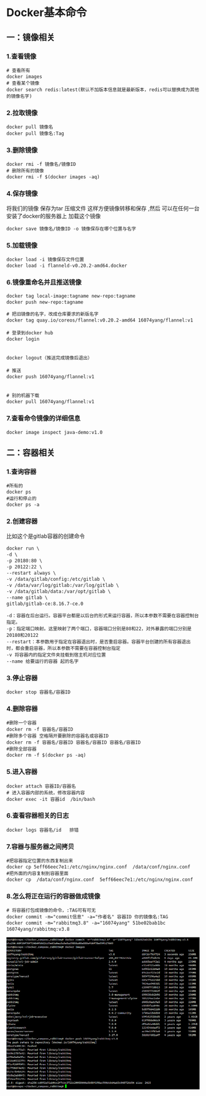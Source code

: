 # Docker基本命令

## 一：镜像相关

### 1.查看镜像

```
# 查看所有
docker images
# 查看某个镜像
docker search redis:latest(默认不加版本信息就是最新版本，redis可以替换成为其他的镜像名字)

```

### 2.拉取镜像

```
docker pull 镜像名
docker pull 镜像名:Tag
```

### 3.删除镜像

```
docker rmi -f 镜像名/镜像ID
# 删除所有的镜像
docker rmi -f $(docker images -aq)
```

### 4.保存镜像

将我们的镜像 保存为tar 压缩文件 这样方便镜像转移和保存 ,然后 可以在任何一台安装了docker的服务器上 加载这个镜像 

```
docker save 镜像名/镜像ID -o 镜像保存在哪个位置与名字
```

### 5.加载镜像

```
docker load -i 镜像保存文件位置
docker load -i flanneld-v0.20.2-amd64.docker
```

### 6.镜像重命名并且推送镜像

```
docker tag local-image:tagname new-repo:tagname
docker push new-repo:tagname
```

```
# 把旧镜像的名字，改成仓库要求的新版名字
docker tag quay.io/coreos/flannel:v0.20.2-amd64 16074yang/flannel:v1

# 登录到docker hub
docker login       


docker logout（推送完成镜像后退出）

# 推送
docker push 16074yang/flannel:v1


# 别的机器下载
docker pull 16074yang/flannel:v1
```

### 7.查看命令镜像的详细信息

```
docker image inspect java-demo:v1.0
```



## 二：容器相关

### 1.查询容器

```
#所有的
docker ps
#运行和停止的
docker ps -a
```

### 2.创建容器

比如这个是gitlab容器的创建命令

```
docker run \
-d \
-p 20180:80 \
-p 20122:22 \
--restart always \
-v /data/gitlab/config:/etc/gitlab \
-v /data/var/log/gitlab:/var/log/gitlab \
-v /data/gitlab/data:/var/opt/gitlab \
--name gitlab \
gitlab/gitlab-ce:8.16.7-ce.0

```

```
-d：容器在后台运行。容器平台都是以后台的形式来运行容器，所以本参数不需要在容器控制台指定。
-p：指定端口映射。这里映射了两个端口，容器端口分别是80和22，对外暴露的端口分别是20180和20122
--restart：本参数用于指定在容器退出时，是否重启容器。容器平台创建的所有容器退出时，都会重启容器，所以本参数不需要在容器控制台指定
-v 将容器内的指定文件夹挂载到宿主机对应位置
--name 给要运行的容器 起的名字
```

### 3.停止容器

```
docker stop 容器名/容器ID
```

### 4.删除容器

````
#删除一个容器
docker rm -f 容器名/容器ID
#删除多个容器 空格隔开要删除的容器名或容器ID
docker rm -f 容器名/容器ID 容器名/容器ID 容器名/容器ID
#删除全部容器
docker rm -f $(docker ps -aq)
````

### 5.进入容器

````
docker attach 容器ID/容器名
# 进入容器内部的系统，修改容器内容
docker exec -it 容器id  /bin/bash
````

### 6.查看容器相关的日志

```
docker logs 容器名/id   排错
```

### 7.容器与服务器之间拷贝

```
#把容器指定位置的东西复制出来 
docker cp 5eff66eec7e1:/etc/nginx/nginx.conf  /data/conf/nginx.conf
#把外面的内容复制到容器里面
docker cp  /data/conf/nginx.conf  5eff66eec7e1:/etc/nginx/nginx.conf
```

### 8.怎么将正在运行的容器做成镜像

```
# 将容器打包成镜像的命令，:TAG可有可无
docker commit -m="commit信息" -a="作者名" 容器ID 你的镜像名:TAG
docker commit -m="rabbitmq3.8" -a="16074yang" 51be02bab1bc 16074yang/rabbitmq:v3.8
```

![](../pic/docker_rabbitmq_images.png)